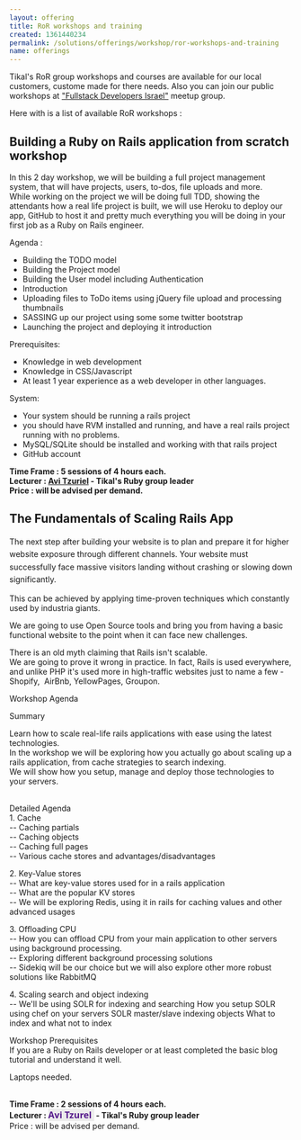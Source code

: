 ```yaml
---
layout: offering
title: RoR workshops and training
created: 1361440234
permalink: /solutions/offerings/workshop/ror-workshops-and-training
name: offerings
---
```

<div>
<p>Tikal&#39;s RoR&nbsp;group workshops and courses are available for our local customers, custome made for there needs. Also you can join our public workshops at&nbsp;<a href="http://www.meetup.com/full-stack-developer-il/">&quot;Fullstack Developers Israel&quot;</a>&nbsp;meetup group.&nbsp;</p>

<p>Here with is a list of available RoR&nbsp;workshops :</p>
</div>
<h2>Building a Ruby on Rails application from scratch workshop</h2><div class='offering-description'><p>In this 2 day workshop, we will be building a full project management system, that will have projects, users, to-dos, file uploads and more.<br />
While working on the project we will be doing full TDD, showing the attendants how a real life project is built, we will use Heroku to deploy our app, GitHub to host it and pretty much everything you will be doing in your first job as a Ruby on Rails engineer.</p>

<p>Agenda :</p>

<ul>
	<li>Building the TODO model</li>
	<li>Building the Project model</li>
	<li>Building the User model including Authentication</li>
	<li>Introduction</li>
	<li>Uploading files to ToDo items using jQuery file upload and processing thumbnails</li>
	<li>SASSING up our project using some some twitter bootstrap</li>
	<li>Launching the project and deploying it introduction</li>
</ul>

<p>Prerequisites:</p>

<ul>
	<li>Knowledge in web development</li>
	<li>Knowledge in CSS/Javascript</li>
	<li>At least 1 year experience as a web developer in other languages.</li>
</ul>

<p>System:</p>

<ul>
	<li>Your system should be running a rails project</li>
	<li>you should have RVM installed and running, and have a real rails project running with no problems.</li>
	<li>MySQL/SQLite should be installed and working with that rails project</li>
	<li>GitHub account</li>
</ul>

<p><strong>Time Frame : 5 sessions of 4 hours each.&nbsp;<br />
Lecturer : <a href="http://www.tikalk.com/ruby/avit">Avi Tzuriel</a> - Tikal&#39;s Ruby group leader&nbsp;<br />
Price : will be advised per demand.&nbsp;</strong></p>
</div><h2>The Fundamentals of Scaling Rails App</h2><div class='offering-description'><div><a name="scale"></a><span style="line-height: 1.6em;">The next step after building your website is to plan and prepare it for higher website exposure through different channels. Your website must successfully face massive visitors landing without crashing or slowing down significantly.</span></div>

<div>
<p>This can be achieved by applying time-proven techniques which constantly used by industria giants.</p>

<p>We are going to use Open Source tools and bring you from having a basic functional website to the point when it can face new challenges.</p>

<p>There is an old myth claiming that Rails isn&#39;t scalable. &nbsp;&nbsp;<br />
We are going to prove it wrong in practice. In fact, Rails is used everywhere, and unlike PHP it&#39;s used more in high-traffic websites just to name a few - Shopify, &nbsp;AirBnb, YellowPages, Groupon.</p>

<p>Workshop Agenda</p>

<p>Summary</p>

<p>Learn how to scale real-life rails applications with ease using the latest technologies.&nbsp;<br />
In the workshop we will be exploring how you actually go about scaling up a rails application, from cache strategies to search indexing.&nbsp;<br />
We will show how you setup, manage and deploy those technologies to your servers.&nbsp;</p>

<p><br />
Detailed Agenda&nbsp;<br />
1. Cache&nbsp;<br />
-- Caching partials&nbsp;<br />
-- Caching objects&nbsp;<br />
-- Caching full pages&nbsp;<br />
-- Various cache stores and advantages/disadvantages</p>

<p>2. Key-Value stores&nbsp;<br />
-- What are key-value stores used for in a rails application&nbsp;<br />
-- What are the popular KV stores&nbsp;<br />
-- We will be exploring Redis, using it in rails for caching values and other advanced usages</p>

<p>3. Offloading CPU&nbsp;<br />
-- How you can offload CPU from your main application to other servers using background processing.&nbsp;<br />
-- Exploring different background processing solutions&nbsp;<br />
-- Sidekiq will be our choice but we will also explore other more robust solutions like RabbitMQ</p>

<p>4. Scaling search and object indexing&nbsp;<br />
-- We&#39;ll be using SOLR for indexing and searching How you setup SOLR using chef on your servers SOLR master/slave indexing objects What to index and what not to index&nbsp;</p>

<p>Workshop Prerequisites&nbsp;<br />
If you are a Ruby on Rails developer or at least completed the basic blog tutorial and understand it well.</p>

<p>Laptops needed.</p>
</div>

<div>&nbsp;</div>

<div>
<div><strong>Time Frame : 2 sessions of 4 hours each.&nbsp;</strong></div>

<div><strong>Lecturer : </strong><strong style="color: rgb(34, 34, 34); font-family: 'Open Sans', 'Open Sans', sans-serif; font-size: 16px; line-height: 22px; background-color: rgb(236, 236, 236);"><a href="http://www.tikalk.com/ruby/avit" style="color: rgb(85, 26, 139); text-decoration: none;" target="_blank">Avi Tzurel</a>&nbsp;</strong><strong> - Tikal&#39;s Ruby group leader</strong></div>

<div>Price : will be advised per demand.&nbsp;</div>
</div>

<p>&nbsp;</p>
</div>
